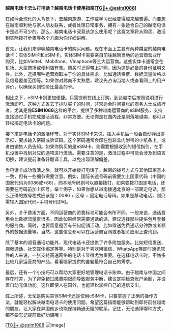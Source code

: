 **越南电话卡怎么打电话？越南电话卡使用指南[[TG💪+ @esim1088](https://t.me/s/esim1088)]**

在如今全球化的大背景下，去越南旅游、工作或学习已经变得越来越普遍。而要想在越南顺利地与家人朋友联系，或者处理日常事务，拥有一张适合自己的越南电话卡是必不可少的。那么，越南电话卡究竟该怎么使用呢？这篇文章将从购买、激活到实际拨打步骤等各个方面为你详细讲解。

首先，让我们来聊聊越南电话卡的购买问题。现在市面上主要有两种类型的越南电话卡：实体SIM卡和eSIM卡。实体SIM卡需要亲自前往越南当地的运营商营业厅购买，比如Viettel、Mobifone、Vinaphone等三大运营商。这些实体卡通常会在机场、大型商场或便利店有售。购买时记得带上护照，因为这是必备的身份证明文件。此外，选择哪种运营商取决于你的具体需求，比如通话资费、数据流量价格以及信号覆盖范围等。如果你对越南不太熟悉，建议先咨询当地人或查看网上的用户评价，以确保买到性价比最高的卡。

相比之下，eSIM卡则更加便捷。只需提前在线上订购，到达越南后按照说明进行激活即可。这种方式省去了排队买卡的时间，非常适合时间紧张的商务人士或旅行者。尤其是像**ESIM1088**这样的平台，提供了多种越南运营商的eSIM服务，支持直接通过手机完成激活流程，非常方便。无论你是在国内还是刚落地越南，都可以轻松搞定电话卡的问题。

接下来是电话卡的激活环节。对于实体SIM卡来说，插入手机后一般会自动弹出提示框，要求输入密码或验证码。这个密码通常会印在包装盒内附带的小纸条上，或者由销售人员告知。如果你购买的是eSIM卡，则需要根据收到的短信指引，在手机设置中找到对应的选项进行激活。需要注意的是，激活过程中可能会涉及到语言切换，建议提前准备好翻译工具，以免出现理解偏差。

当电话卡成功激活之后，就可以开始拨打电话了。越南的拨号方式与其他国家基本一致，但有一些细节需要注意。例如，国际长途号码前需要加上国家代码（中国的国家代码为0086或+86），而本地号码则可以直接拨打。如果要拨打固定电话，还需要在号码前加上区号。举个例子，如果你想从越南拨通北京的一部固定电话，那么正确的拨号格式应该是：0086 + 区号 + 固定电话号码。如果是移动电话，则只需输入国家代码+手机号码即可。

另外，关于费用方面，不同运营商的资费标准可能会有所不同。一般来说，通话费用会比数据流量贵很多，因此如果经常需要通话的话，建议选择那些提供包月套餐的服务商。同时，也要留意是否有任何促销活动，比如赠送免费通话分钟数或者额外的数据流量等。当然，这些信息都可以在运营商官网或者相关应用上查询到。

除了基本的语音通话功能外，现代电话卡还提供了许多附加服务。比如短信发送、视频通话、社交媒体绑定等等。特别是对于喜欢用微信、WhatsApp等即时通讯软件的人来说，一张支持高速网络的电话卡显得尤为重要。在选择电话卡时，不妨多比较几家运营商的产品，看看哪家提供的套餐最符合自己的需求。

最后，还有一个小技巧可以帮助大家更好地管理电话卡账单。由于越南与中国之间存在时差，为了避免错过缴费期限而导致服务中断，建议定期检查账户余额，并设置自动充值功能。这样即便人在国外，也能轻松掌控自己的通信支出。

综上所述，无论是购买实体SIM卡还是使用eSIM卡，只要掌握了正确的操作方法，就能轻松解决越南电话卡的使用问题。希望这篇指南能够帮助到即将前往越南的朋友，让大家在异国他乡也能保持畅通无阻的联系。记住，无论选择哪种方式，都不要忘记提前做好功课哦！

[[TG💪+ @esim1088](https://t.me/s/esim1088) ![Image](https://i.postimg.cc/4NQfJmqS/Snipaste-2025-05-13-00-14-12.png)]